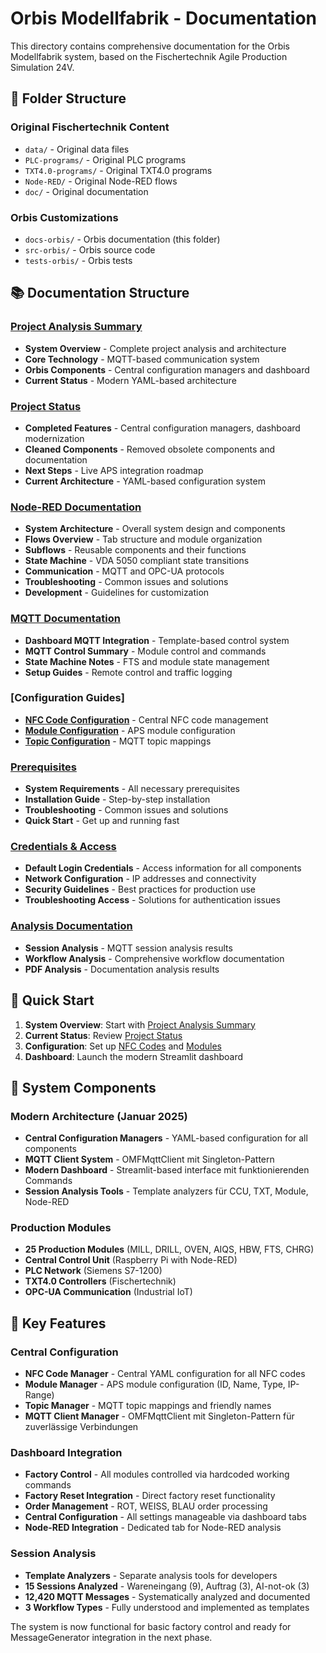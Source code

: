 # Orbis Modellfabrik - Documentation

This directory contains comprehensive documentation for the Orbis Modellfabrik system, based on the Fischertechnik Agile Production Simulation 24V.

## 📁 Folder Structure

### Original Fischertechnik Content
- `data/` - Original data files
- `PLC-programs/` - Original PLC programs
- `TXT4.0-programs/` - Original TXT4.0 programs
- `Node-RED/` - Original Node-RED flows
- `doc/` - Original documentation

### Orbis Customizations
- `docs-orbis/` - Orbis documentation (this folder)
- `src-orbis/` - Orbis source code
- `tests-orbis/` - Orbis tests

## 📚 Documentation Structure

### [Project Analysis Summary](./project-analysis-summary.md)
- **System Overview** - Complete project analysis and architecture
- **Core Technology** - MQTT-based communication system
- **Orbis Components** - Central configuration managers and dashboard
- **Current Status** - Modern YAML-based architecture

### [Project Status](./project-status.md)
- **Completed Features** - Central configuration managers, dashboard modernization
- **Cleaned Components** - Removed obsolete components and documentation
- **Next Steps** - Live APS integration roadmap
- **Current Architecture** - YAML-based configuration system

### [Node-RED Documentation](./node-red/)
- **System Architecture** - Overall system design and components
- **Flows Overview** - Tab structure and module organization
- **Subflows** - Reusable components and their functions
- **State Machine** - VDA 5050 compliant state transitions
- **Communication** - MQTT and OPC-UA protocols
- **Troubleshooting** - Common issues and solutions
- **Development** - Guidelines for customization

### [MQTT Documentation](./mqtt/)
- **Dashboard MQTT Integration** - Template-based control system
- **MQTT Control Summary** - Module control and commands
- **State Machine Notes** - FTS and module state management
- **Setup Guides** - Remote control and traffic logging

### [Configuration Guides]
- **[NFC Code Configuration](./nfc-code-configuration-guide.md)** - Central NFC code management
- **[Module Configuration](./module-configuration-guide.md)** - APS module configuration
- **[Topic Configuration](./topic-configuration-guide.md)** - MQTT topic mappings

### [Prerequisites](./prerequisites.md)
- **System Requirements** - All necessary prerequisites
- **Installation Guide** - Step-by-step installation
- **Troubleshooting** - Common issues and solutions
- **Quick Start** - Get up and running fast

### [Credentials & Access](./credentials.md)
- **Default Login Credentials** - Access information for all components
- **Network Configuration** - IP addresses and connectivity
- **Security Guidelines** - Best practices for production use
- **Troubleshooting Access** - Solutions for authentication issues

### [Analysis Documentation](./analysis/)
- **Session Analysis** - MQTT session analysis results
- **Workflow Analysis** - Comprehensive workflow documentation
- **PDF Analysis** - Documentation analysis results

## 🚀 Quick Start

1. **System Overview**: Start with [Project Analysis Summary](./project-analysis-summary.md)
2. **Current Status**: Review [Project Status](./project-status.md)
3. **Configuration**: Set up [NFC Codes](./nfc-code-configuration-guide.md) and [Modules](./module-configuration-guide.md)
4. **Dashboard**: Launch the modern Streamlit dashboard

## 🔧 System Components

### Modern Architecture (Januar 2025)
- **Central Configuration Managers** - YAML-based configuration for all components
- **MQTT Client System** - OMFMqttClient mit Singleton-Pattern
- **Modern Dashboard** - Streamlit-based interface mit funktionierenden Commands
- **Session Analysis Tools** - Template analyzers für CCU, TXT, Module, Node-RED

### Production Modules
- **25 Production Modules** (MILL, DRILL, OVEN, AIQS, HBW, FTS, CHRG)
- **Central Control Unit** (Raspberry Pi with Node-RED)
- **PLC Network** (Siemens S7-1200)
- **TXT4.0 Controllers** (Fischertechnik)
- **OPC-UA Communication** (Industrial IoT)

## 🎯 Key Features

### Central Configuration
- **NFC Code Manager** - Central YAML configuration for all NFC codes
- **Module Manager** - APS module configuration (ID, Name, Type, IP-Range)
- **Topic Manager** - MQTT topic mappings and friendly names
- **MQTT Client Manager** - OMFMqttClient mit Singleton-Pattern für zuverlässige Verbindungen

### Dashboard Integration
- **Factory Control** - All modules controlled via hardcoded working commands
- **Factory Reset Integration** - Direct factory reset functionality
- **Order Management** - ROT, WEISS, BLAU order processing
- **Central Configuration** - All settings manageable via dashboard tabs
- **Node-RED Integration** - Dedicated tab for Node-RED analysis

### Session Analysis
- **Template Analyzers** - Separate analysis tools for developers
- **15 Sessions Analyzed** - Wareneingang (9), Auftrag (3), AI-not-ok (3)
- **12,420 MQTT Messages** - Systematically analyzed and documented
- **3 Workflow Types** - Fully understood and implemented as templates

The system is now functional for basic factory control and ready for MessageGenerator integration in the next phase. 